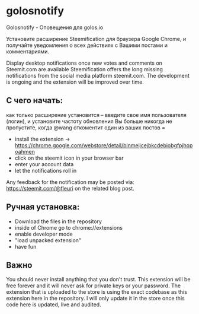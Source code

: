 # golosnotify
Golosnotify - Оповещения для golos.io

Установите расширение Steemification для браузера Google Chrome, и получайте уведомления о всех действиях с Вашими постами и комментариями.

Display desktop notifications once new votes and comments on Steemit.com are available
Steemification offers the long missing notifications from the social media platform steemit.com. The development is ongoing and the extension will be improved over time.



## С чего начать:

как только расширение установится – введите свое имя пользователя (логин), и установите частоту обновления
Вы больше никогда не пропустите, когда @wang откоментит один из ваших постов =
* install the extension -> https://chrome.google.com/webstore/detail/blnmejicejbkcdebiobgfpjhopoahmen
* click on the steemit icon in your browser bar
* enter your account data
* let the notifications roll in

Any feedback for the notification may be posted via: https://steemit.com/@fleuri on the related blog post.

## Ручная установка:

* Download the files in the repository
* inside of Chrome go to chrome://extensions
* enable developer mode
* "load unpacked extension" 
* have fun 

## Важно

You should never install anything that you don't trust. This extension will be free forever and it will never ask for private keys or your password. The extension that is uploaded to the store is using the exact codebase as this extension here in the repository. I will only update it in the store once this code here is updated, live and audited.
